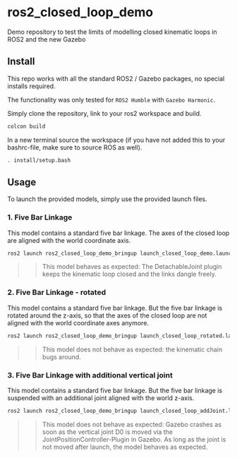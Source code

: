 # ros2_closed_loop_demo

Demo repository to test the limits of modelling closed kinematic loops in ROS2 and the new Gazebo

## Install

This repo works with all the standard ROS2 / Gazebo packages, no special installs required.

The functionality was only tested for `ROS2 Humble` with `Gazebo Harmonic`.

Simply clone the repository, link to your ros2 workspace and build.

```bash
colcon build
```

In a new terminal source the workspace (if you have not added this to your bashrc-file, make sure to source ROS as well).

```bash
. install/setup.bash
```

## Usage

To launch the provided models, simply use the provided launch files.

### 1. Five Bar Linkage

This model contains a standard five bar linkage. The axes of the closed loop are aligned with the world coordinate axis.

```bash
ros2 launch ros2_closed_loop_demo_bringup launch_closed_loop_demo.launch.py
```

>> This model behaves as expected: The DetachableJoint plugin keeps the kinematic loop closed and the links dangle freely.

### 2. Five Bar Linkage - rotated

This model contains a standard five bar linkage. But the five bar linkage is rotated around the z-axis, so that the axes of the closed loop are not aligned with the world coordinate axes anymore.

```bash
ros2 launch ros2_closed_loop_demo_bringup launch_closed_loop_rotated.launch.py
```

>> This model does not behave as expected: the kinematic chain bugs around.

### 3. Five Bar Linkage with additional vertical joint

This model contains a standard five bar linkage. But the five bar linkage is suspended with an additional joint aligned with the world z-axis.

```bash
ros2 launch ros2_closed_loop_demo_bringup launch_closed_loop_addJoint.launch.py
```

>> This model does not behave as expected: Gazebo crashes as soon as the vertical joint D0 is moved via the JointPositionController-Plugin in Gazebo. As long as the joint is not moved after launch, the model behaves as expected.
